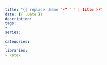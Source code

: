 ```yaml
---
title: "{{ replace .Name "-" " " | title }}"
date: {{ .Date }}
description:
tags:
-
series:
-
categories:
-
libraries:
- katex
---
```

